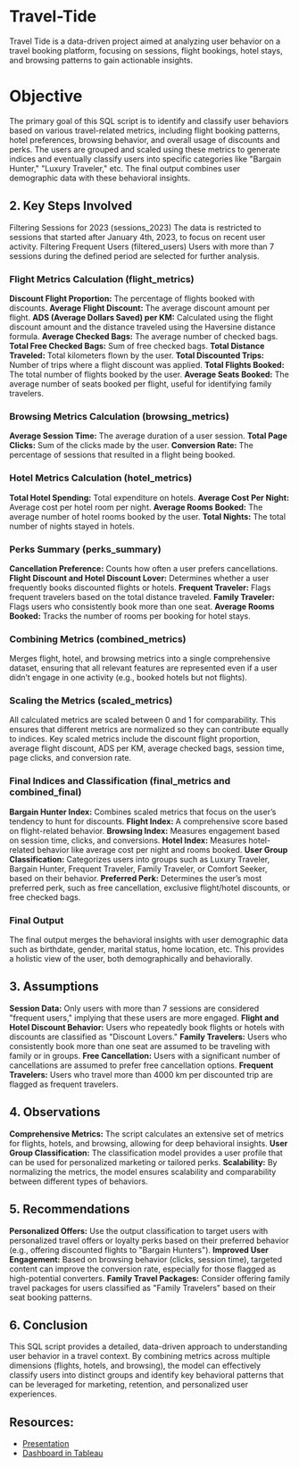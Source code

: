 # Travel-Tide
Travel Tide is a data-driven project aimed at analyzing user behavior on a travel booking platform, focusing on sessions, flight bookings, hotel stays, and browsing patterns to gain actionable insights.  
#  Objective

The primary goal of this SQL script is to identify and classify user behaviors based on various travel-related metrics, including flight booking patterns, hotel preferences, browsing behavior, and overall usage of discounts and perks. The users are grouped and scaled using these metrics to generate indices and eventually classify users into specific categories like "Bargain Hunter," "Luxury Traveler," etc. The final output combines user demographic data with these behavioral insights.

## 2. Key Steps Involved

Filtering Sessions for 2023 (sessions_2023)
The data is restricted to sessions that started after January 4th, 2023, to focus on recent user activity.
Filtering Frequent Users (filtered_users)
Users with more than 7 sessions during the defined period are selected for further analysis.
### Flight Metrics Calculation (flight_metrics)
**Discount Flight Proportion:** The percentage of flights booked with discounts.
**Average Flight Discount:** The average discount amount per flight.
**ADS (Average Dollars Saved) per KM:** Calculated using the flight discount amount and the distance traveled using the Haversine distance formula.
**Average Checked Bags:** The average number of checked bags.
**Total Free Checked Bags:** Sum of free checked bags.
**Total Distance Traveled:** Total kilometers flown by the user.
**Total Discounted Trips:** Number of trips where a flight discount was applied.
**Total Flights Booked:** The total number of flights booked by the user.
**Average Seats Booked:** The average number of seats booked per flight, useful for identifying family travelers.
### Browsing Metrics Calculation (browsing_metrics)
**Average Session Time:** The average duration of a user session.
**Total Page Clicks:** Sum of the clicks made by the user.
**Conversion Rate:** The percentage of sessions that resulted in a flight being booked.
### Hotel Metrics Calculation (hotel_metrics)
**Total Hotel Spending:** Total expenditure on hotels.
**Average Cost Per Night:** Average cost per hotel room per night.
**Average Rooms Booked:** The average number of hotel rooms booked by the user.
**Total Nights:** The total number of nights stayed in hotels.
### Perks Summary (perks_summary)
**Cancellation Preference:** Counts how often a user prefers cancellations.
**Flight Discount and Hotel Discount Lover:** Determines whether a user frequently books discounted flights or hotels.
**Frequent Traveler:** Flags frequent travelers based on the total distance traveled.
**Family Traveler:** Flags users who consistently book more than one seat.
**Average Rooms Booked:** Tracks the number of rooms per booking for hotel stays.
### Combining Metrics (combined_metrics)
Merges flight, hotel, and browsing metrics into a single comprehensive dataset, ensuring that all relevant features are represented even if a user didn’t engage in one activity (e.g., booked hotels but not flights).
### Scaling the Metrics (scaled_metrics)
All calculated metrics are scaled between 0 and 1 for comparability. This ensures that different metrics are normalized so they can contribute equally to indices.
Key scaled metrics include the discount flight proportion, average flight discount, ADS per KM, average checked bags, session time, page clicks, and conversion rate.
### Final Indices and Classification (final_metrics and combined_final)
**Bargain Hunter Index:** Combines scaled metrics that focus on the user’s tendency to hunt for discounts.
**Flight Index:** A comprehensive score based on flight-related behavior.
**Browsing Index:** Measures engagement based on session time, clicks, and conversions.
**Hotel Index:** Measures hotel-related behavior like average cost per night and rooms booked.
**User Group Classification:** Categorizes users into groups such as Luxury Traveler, Bargain Hunter, Frequent Traveler, Family Traveler, or Comfort Seeker, based on their behavior.
**Preferred Perk:** Determines the user’s most preferred perk, such as free cancellation, exclusive flight/hotel discounts, or free checked bags.
### Final Output
The final output merges the behavioral insights with user demographic data such as birthdate, gender, marital status, home location, etc. This provides a holistic view of the user, both demographically and behaviorally.
## 3. Assumptions

**Session Data:** Only users with more than 7 sessions are considered "frequent users," implying that these users are more engaged.
**Flight and Hotel Discount Behavior:** Users who repeatedly book flights or hotels with discounts are classified as "Discount Lovers."
**Family Travelers:** Users who consistently book more than one seat are assumed to be traveling with family or in groups.
**Free Cancellation:** Users with a significant number of cancellations are assumed to prefer free cancellation options.
**Frequent Travelers:** Users who travel more than 4000 km per discounted trip are flagged as frequent travelers.
## 4. Observations

**Comprehensive Metrics:** The script calculates an extensive set of metrics for flights, hotels, and browsing, allowing for deep behavioral insights.
**User Group Classification:** The classification model provides a user profile that can be used for personalized marketing or tailored perks.
**Scalability:** By normalizing the metrics, the model ensures scalability and comparability between different types of behaviors.
## 5. Recommendations

**Personalized Offers:** Use the output classification to target users with personalized travel offers or loyalty perks based on their preferred behavior (e.g., offering discounted flights to "Bargain Hunters").
**Improved User Engagement:** Based on browsing behavior (clicks, session time), targeted content can improve the conversion rate, especially for those flagged as high-potential converters.
**Family Travel Packages:** Consider offering family travel packages for users classified as "Family Travelers" based on their seat booking patterns.
## 6. Conclusion

This SQL script provides a detailed, data-driven approach to understanding user behavior in a travel context. By combining metrics across multiple dimensions (flights, hotels, and browsing), the model can effectively classify users into distinct groups and identify key behavioral patterns that can be leveraged for marketing, retention, and personalized user experiences.

## Resources:
- [Presentation ](https://www.canva.com/design/DAGQAMlsxF8/fxk64LCzDlq4Fh5RV8yg1Q/edit?utm_content=DAGQAMlsxF8&utm_campaign=designshare&utm_medium=link2&utm_source=sharebutton)
-  [Dashboard in Tableau](https://public.tableau.com/views/BehaviorIndicesClustering/TravilTide?:language=en-GB&:sid=&:redirect=auth&:display_count=n&:origin=viz_share_link) 
